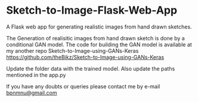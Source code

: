 # Sketch-to-Image-Flask-Web-App
A Flask web app for generating realistic images from hand drawn sketches.


The Generation of realisitic images from hand drawn sketch is done by a conditional GAN model.
The code for building the GAN model is available at my another repo Sketch-to-Image-using-GANs-Keras
https://github.com/theBikz/Sketch-to-Image-using-GANs-Keras

Update the folder data with the trained model. Also update the paths mentioned in the app.py

If you have any doubts or queries please contact me by e-mail bpnmnu@gmail.com
